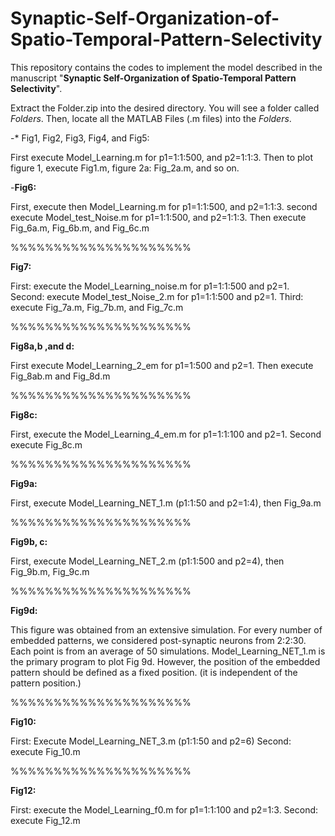 # Synaptic-Self-Organization-of-Spatio-Temporal-Pattern-Selectivity


 This repository contains the codes to implement the model described in the manuscript "**Synaptic Self-Organization of Spatio-Temporal Pattern Selectivity**".


Extract the Folder.zip into the desired directory. You will see a folder called *Folders*. Then, locate all the MATLAB Files (.m files) into the *Folders*. 



-* Fig1, Fig2, Fig3, Fig4, and Fig5:

First execute Model_Learning.m for p1=1:1:500, and p2=1:1:3.
Then to plot figure 1, execute  Fig1.m, figure 2a: Fig_2a.m, and so on.



-**Fig6:**

First, execute then Model_Learning.m for  p1=1:1:500, and p2=1:1:3. second execute Model_test_Noise.m for  p1=1:1:500, and p2=1:1:3. Then execute Fig_6a.m, Fig_6b.m, and Fig_6c.m

%%%%%%%%%%%%%%%%%%%%%

**Fig7:**

First: execute the Model_Learning_noise.m for  p1=1:1:500 and p2=1. 
Second: execute Model_test_Noise_2.m for p1=1:1:500 and p2=1.
Third: execute  Fig_7a.m, Fig_7b.m, and Fig_7c.m

%%%%%%%%%%%%%%%%%%%%%

**Fig8a,b ,and d:**

First execute Model_Learning_2_em for p1=1:500 and p2=1. Then execute Fig_8ab.m and Fig_8d.m

%%%%%%%%%%%%%%%%%%%%%

**Fig8c:**

First, execute the Model_Learning_4_em.m for  p1=1:1:100 and p2=1. 
Second execute Fig_8c.m

%%%%%%%%%%%%%%%%%%%%%

**Fig9a:**

First, execute Model_Learning_NET_1.m (p1:1:50 and p2=1:4), then Fig_9a.m

%%%%%%%%%%%%%%%%%%%%%

**Fig9b, c:**

First, execute Model_Learning_NET_2.m (p1:1:500 and p2=4), then Fig_9b.m, Fig_9c.m 

%%%%%%%%%%%%%%%%%%%%%

**Fig9d:**

This figure was obtained from an extensive simulation. For every number of embedded patterns, we considered post-synaptic neurons from 2:2:30. Each point is from an average of 50 simulations.
Model_Learning_NET_1.m is the primary program to plot Fig 9d. However, the position of the embedded pattern should be defined as a fixed position. (it is independent of the pattern position.)

%%%%%%%%%%%%%%%%%%%%%

**Fig10:**

First: Execute Model_Learning_NET_3.m (p1:1:50 and p2=6)
Second: execute Fig_10.m

%%%%%%%%%%%%%%%%%%%%%

**Fig12:**

First: execute the Model_Learning_f0.m for  p1=1:1:100 and p2=1:3. 
Second: execute Fig_12.m

